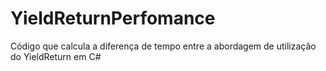 # YieldReturnPerfomance
Código que calcula a diferença de tempo entre a abordagem de utilização do YieldReturn em C# 
